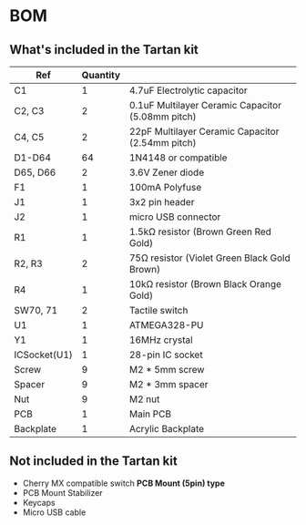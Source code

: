# BOM

## What's included in the Tartan kit

| Ref          | Quantity |                                                   |
| ------------ | -------- | ------------------------------------------------- |
| C1           | 1        | 4.7uF Electrolytic capacitor                      |
| C2, C3       | 2        | 0.1uF Multilayer Ceramic Capacitor (5.08mm pitch) |
| C4, C5       | 2        | 22pF Multilayer Ceramic Capacitor (2.54mm pitch)  |
| D1-D64       | 64       | 1N4148 or compatible                              |
| D65, D66     | 2        | 3.6V Zener diode                                  |
| F1           | 1        | 100mA Polyfuse                                    |
| J1           | 1        | 3x2 pin header                                    |
| J2           | 1        | micro USB connector                               |
| R1           | 1        | 1.5kΩ resistor (Brown Green Red Gold)             |
| R2, R3       | 2        | 75Ω resistor (Violet Green Black Gold Brown)      |
| R4           | 1        | 10kΩ resistor (Brown Black Orange Gold)           |
| SW70, 71     | 2        | Tactile switch                                    |
| U1           | 1        | ATMEGA328-PU                                      |
| Y1           | 1        | 16MHz crystal                                     |
| ICSocket(U1) | 1        | 28-pin IC socket                                  |
| Screw        | 9        | M2 \* 5mm screw                                   |
| Spacer       | 9        | M2 \* 3mm spacer                                  |
| Nut          | 9        | M2 nut                                            |
| PCB          | 1        | Main PCB                                          |
| Backplate    | 1        | Acrylic Backplate                                 |

## Not included in the Tartan kit

- Cherry MX compatible switch **PCB Mount (5pin) type**
- PCB Mount Stabilizer
- Keycaps
- Micro USB cable
